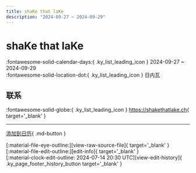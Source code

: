```yaml
---
title: shaKe that laKe
description: "2024-09-27 ~ 2024-09-29"
---
```


# shaKe that laKe 

:fontawesome-solid-calendar-days:{ .ky_list_leading_icon } 2024-09-27 ~ 2024-09-29  
:fontawesome-solid-location-dot:{ .ky_list_leading_icon } 日内瓦  

## 联系

:fontawesome-solid-globe:{ .ky_list_leading_icon } <https://shakethatlake.ch>{ target='_blank' }  

---

[添加到日历](https://swing.news/ics/zh-Hans/2024/ch/shake-that-lake-2024.ics){ .md-button }

<div class="ky_page_footer" markdown>
<div class="ky_page_footer_trailing" markdown="span">
[:material-file-eye-outline:][view-raw-source-file]{ target='_blank' }
[:material-file-edit-outline:][edit-info]{ target='_blank' }
</div>
<div class="ky_page_footer_leading" markdown="span">
[:material-clock-edit-outline: 2024-07-14 20:30 UTC][view-edit-history]{ .ky_page_footer_history_button target='_blank' }
</div>
</div>

[view-raw-source-file]: https://github.com/swingdance/events/blob/main/2024/ch/shake-that-lake-2024.json "查看原始源文件"
[edit-info]: https://github.com/swingdance/events/issues/new?assignees=&labels=update+event&projects=&template=03-update_entity.yml&title=%5B2024%2Fch%5D%20shaKe%20that%20laKe&region=ch&year=2024&id=shake-that-lake-2024&name=shaKe%20that%20laKe&org_id= "编辑信息"

[view-edit-history]: https://github.com/swingdance/events/commits/main/2024/ch/shake-that-lake-2024.json "查看编辑历史"
